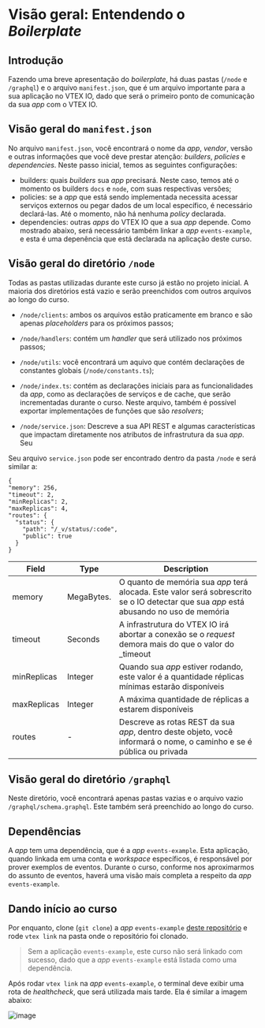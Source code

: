 # Visão geral: Entendendo o _Boilerplate_

## Introdução

Fazendo uma breve apresentação do _boilerplate_, há duas pastas (`/node` e `/graphql`) e o arquivo `manifest.json`, que é um arquivo importante para a sua aplicação no VTEX IO, dado que será o primeiro ponto de comunicação da sua _app_ com o VTEX IO.

## Visão geral do `manifest.json`

No arquivo `manifest.json`, você encontrará o nome da _app_, _vendor_, versão e outras informações que você deve prestar atenção: _builders_, _policies_ e _dependencies_. Neste passo inicial, temos as seguintes configurações:

- builders: quais _builders_ sua _app_ precisará. Neste caso, temos até o momento os builders `docs` e `node`, com suas respectivas versões;
- policies: se a _app_ que está sendo implementada necessita acessar serviços externos ou pegar dados de um local específico, é necessário declará-las. Até o momento, não há nenhuma _policy_ declarada.
- dependencies: outras _apps_ do VTEX IO que a sua _app_ depende. Como mostrado abaixo, será necessário também linkar a _app_ `events-example`, e esta é uma depenência que está declarada na aplicação deste curso.

## Visão geral do diretório `/node`

Todas as pastas utilizadas durante este curso já estão no projeto inicial. A maioria dos diretórios está vazio e serão preenchidos com outros arquivos ao longo do curso.

- `/node/clients`: ambos os arquivos estão praticamente em branco e são apenas _placeholders_ para os próximos passos;

- `/node/handlers`: contém um _handler_ que será utilizado nos próximos passos;

- `/node/utils`: você encontrará um aquivo que contém declarações de constantes globais (`/node/constants.ts`);

- `/node/index.ts`: contém as declarações iniciais para as funcionalidades da _app_, como as declarações de serviços e de cache, que serão incrementadas durante o curso. Neste arquivo, também é possível exportar implementações de funções que são _resolvers_;

- `/node/service.json`: Descreve a sua API REST e algumas características que impactam diretamente nos atributos de infrastrutura da sua _app_. Seu 
  
Seu arquivo `service.json` pode ser encontrado dentro da pasta `/node` e será similar a:

  ```
  {
  "memory": 256,
  "timeout": 2,
  "minReplicas": 2,
  "maxReplicas": 4,
  "routes": {
    "status": {
      "path": "/_v/status/:code",
      "public": true
    }
  }
  ```

  | Field       | Type       | Description                                                                                                                      |
  | ----------- | ---------- | -------------------------------------------------------------------------------------------------------------------------------- |
  | memory      | MegaBytes. | O quanto de memória sua _app_ terá alocada. Este valor será sobrescrito se o IO detectar que sua _app_ está abusando no uso de memória
  | timeout     | Seconds    | A infrastrutura do VTEX IO irá abortar a conexão se o _request_ demora mais do que o valor do _timeout
  | minReplicas | Integer    | Quando sua _app_ estiver rodando, este valor é a quantidade réplicas mínimas estarão disponíveis             |
  | maxReplicas | Integer    | A máxima quantidade de réplicas a estarem disponíveis                                                                  |
  | routes      | -          | Descreve as rotas REST da sua _app_, dentro deste objeto, você informará o nome, o caminho e se é pública ou privada |

## Visão geral do diretório `/graphql`

Neste diretório, você encontrará apenas pastas vazias e o arquivo vazio `/graphql/schema.graphql`. Este também será preenchido ao longo do curso.

## Dependências

A _app_ tem uma dependência, que é a _app_ `events-example`. Esta aplicação, quando linkada em uma conta e _workspace_ específicos, é responsável por prover exemplos de eventos. Durante o curso, conforme nos aproximarmos do assunto de eventos, haverá uma visão mais completa a respeito da _app_ `events-example`.

## Dando início ao curso

Por enquanto, clone (`git clone`) a _app_ `events-example` [deste repositório](https://github.com/vtex-apps/events-example) e rode `vtex link` na pasta onde o repositório foi clonado.

> Sem a aplicação `events-example`, este curso não será linkado com sucesso, dado que a _app_ `events-example` está listada como uma dependência.

Após rodar `vtex link` na _app_ `events-example`, o terminal deve exibir uma rota de _healthcheck_, que será utilizada mais tarde. Ela é similar a imagem abaixo:

![image](https://user-images.githubusercontent.com/43679629/83797811-91777480-a679-11ea-9bc9-9d32ace321d7.png)
